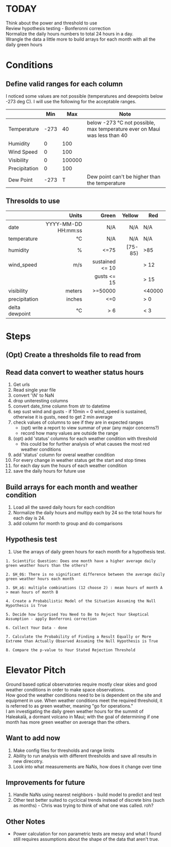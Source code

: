 
# TODAY
Think about the power and threshold to use  
Review hypothesis testing - Bonferonni correction  
Normalize the daily hours numbers to total 24 hours in a day.   
Wrangle the data a little more to build arrays for each month with all the daily green hours

# Conditions
## Define valid ranges for each column
I noticed some values are not possible (temperatures and dewpoints below -273 deg C). I will use the following for the acceptable ranges.


|               | Min  | Max    | Note                                                                          |
|---------------|------|--------|-------------------------------------------------------------------------------|
| Temperature   | -273 | 40     | below -273 &deg;C not possible, max temperature ever on Maui was less than 40 |
| Humidity      | 0    | 100    |                                                                               |
| Wind Speed    | 0    | 100    |                                                                               |
| Visibility    | 0    | 100000 |                                                                               |
| Precipitation | 0    | 100    |                                                                               |
|  Dew Point    | -273 | T      | Dew point can't be higher than the temperature                                |

## Thresolds to use
|      | Units | Green | Yellow | Red |
|:-----|------:|------:|-------:|-----|
|date | YYYY-MM-DD HH\:mm\:ss | N/A | N/A | N/A |
|temperature| &deg;C |  N/A | N/A | N/A  |
|humidity|% | <=75 | \[75-85) | >85 |
|wind_speed| m/s | sustained <= 10 | | > 12 |
|          |     | gusts <= 15 | | > 15 |
|visibility| meters | >=50000 | | <40000 |
|precipitation| inches | <=0 | | > 0 |
|delta dewpoint| &deg;C | > 6 | | < 3 |




# Steps

## (Opt) Create a thresholds file to read from

## Read data convert to weather status hours
1. Get urls 
2. Read single year file 
3. convert '\N' to NaN
4. drop uniteresting columns
4. convert date_time column from str to datetime
5. sep sust wind and gusts - if 10min = 0 wind_speed is sustained, otherwise it is gusts, need to get 2 min average
5. check values of columns to see if they are in expected ranges
    - (opt) write a report to view summar of year (any major 
concerns?)
    - record how many values are outside the range
6. (opt) add 'status' columns for each weather condition with threshold
    - this could be for further analysis of what causes the most red weather conditions
7. add 'status' column for overal weather condition
8. For every change in weather status get the start and stop times
9. for each day sum the hours of each weather condition
10. save the daily hours for future use

## Build arrays for each month and weather condition
1. Load all the saved daily hours for each condition
2. Normalize the daily hours and multipy each by 24 so the total hours for each day is 24.
3. add column for month to group and do comparisons


## Hypothesis test
1. Use the arrays of daily green hours for each month for a hypothesis test.
```
1. Scientific Question: Does one month have a higher average daily green weather hours than the others?

2. $H_0$: There is no significant difference between the average daily green weather hours each month

3. $H_a$: multiple combinations (12 choose 2) : mean hours of month A > mean hours of month B 

4. Create a Probabilistic Model of the Situation Assuming the Null Hypothesis is True

5. Decide how Surprised You Need to Be to Reject Your Skeptical Assumption - apply Bonferroni correction

6. Collect Your Data - done

7. Calculate the Probability of Finding a Result Equally or More Extreme than Actually Observed Assuming the Null Hypothesis is True

8. Compare the p-value to Your Stated Rejection Threshold
```

# Elevator Pitch
Ground based optical observatories require mostly clear skies and good weather conditions in order to make space observations.   
How good the weather conditions need to be is dependent on the site and equipment in use.   When weather conditions meet the required threshold, it is referred to as green weather, meaning "go for operations."   
I am investigating the daily green weather hours for the summit of Haleakalā, a dormant volcano in Maui; with the goal of determining if one month has more green weather on average than the others.

## Want to add now
1. Make config files for thresholds and range limits
1. Ability to run analysis with different thresholds and save all results in new direcotry. 
1. Look into what measurements are NaNs, how does it change over time

## Improvements for future
1. Handle NaNs using nearest neighbors - build model to predict and test
1. Other test better suited to cyclcical trends instead of discrete bins (such as months) - Chris was trying to think of what one was called. roh?

## Other Notes
- Power calculation for non parametric tests are messy and what I found still requires assumptions about the shape of the data that aren't true.
